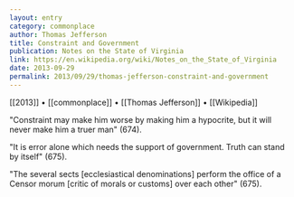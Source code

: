 ```yaml
---
layout: entry
category: commonplace
author: Thomas Jefferson
title: Constraint and Government
publication: Notes on the State of Virginia
link: https://en.wikipedia.org/wiki/Notes_on_the_State_of_Virginia
date: 2013-09-29
permalink: 2013/09/29/thomas-jefferson-constraint-and-government
---
```


[[2013]] • [[commonplace]] • [[Thomas Jefferson]] • [[Wikipedia]]

"Constraint may make him worse by making him a hypocrite, but it will never make him a truer man" (674). 

"It is error alone which needs the support of government. Truth can stand by itself" (675).

"The several sects [ecclesiastical denominations] perform the office of a Censor morum [critic of morals or customs] over each other" (675).
